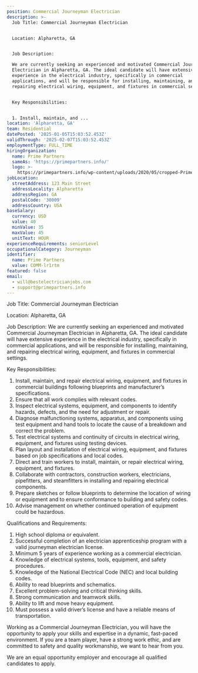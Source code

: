 ```yaml
---
position: Commercial Journeyman Electrician
description: >-
  Job Title: Commercial Journeyman Electrician


  Location: Alpharetta, GA


  Job Description:

  We are currently seeking an experienced and motivated Commercial Journeyman
  Electrician in Alpharetta, GA. The ideal candidate will have extensive
  experience in the electrical industry, specifically in commercial
  applications, and will be responsible for installing, maintaining, and
  repairing electrical wiring, equipment, and fixtures in commercial settings.


  Key Responsibilities:


  1. Install, maintain, and ...
location: 'Alpharetta, GA'
team: Residential
datePosted: '2025-01-05T15:03:52.453Z'
validThrough: '2025-02-07T15:03:52.453Z'
employmentType: FULL_TIME
hiringOrganization:
  name: Prime Partners
  sameAs: 'https://primepartners.info/'
  logo: >-
    https://primepartners.info/wp-content/uploads/2020/05/cropped-Prime-Partners-Logo-NO-BG-1-1.png
jobLocation:
  streetAddress: 123 Main Street
  addressLocality: Alpharetta
  addressRegion: GA
  postalCode: '30009'
  addressCountry: USA
baseSalary:
  currency: USD
  value: 40
  minValue: 35
  maxValue: 45
  unitText: HOUR
experienceRequirements: seniorLevel
occupationalCategory: Journeyman
identifier:
  name: Prime Partners
  value: COMM-lr1rtm
featured: false
email:
  - will@bestelectricianjobs.com
  - support@primepartners.info
---
```




Job Title: Commercial Journeyman Electrician

Location: Alpharetta, GA

Job Description:
We are currently seeking an experienced and motivated Commercial Journeyman Electrician in Alpharetta, GA. The ideal candidate will have extensive experience in the electrical industry, specifically in commercial applications, and will be responsible for installing, maintaining, and repairing electrical wiring, equipment, and fixtures in commercial settings.

Key Responsibilities:

1. Install, maintain, and repair electrical wiring, equipment, and fixtures in commercial buildings following blueprints and manufacturer’s specifications.
2. Ensure that all work complies with relevant codes.
3. Inspect electrical systems, equipment, and components to identify hazards, defects, and the need for adjustment or repair.
4. Diagnose malfunctioning systems, apparatus, and components using test equipment and hand tools to locate the cause of a breakdown and correct the problem.
5. Test electrical systems and continuity of circuits in electrical wiring, equipment, and fixtures using testing devices.
6. Plan layout and installation of electrical wiring, equipment, and fixtures based on job specifications and local codes.
7. Direct and train workers to install, maintain, or repair electrical wiring, equipment, and fixtures.
8. Collaborate with contractors, construction workers, electricians, pipefitters, and steamfitters in installing and repairing electrical components.
9. Prepare sketches or follow blueprints to determine the location of wiring or equipment and to ensure conformance to building and safety codes.
10. Advise management on whether continued operation of equipment could be hazardous.

Qualifications and Requirements:

1. High school diploma or equivalent.
2. Successful completion of an electrician apprenticeship program with a valid journeyman electrician license.
3. Minimum 5 years of experience working as a commercial electrician.
4. Knowledge of electrical systems, tools, equipment, and safety procedures.
5. Knowledge of the National Electrical Code (NEC) and local building codes.
6. Ability to read blueprints and schematics.
7. Excellent problem-solving and critical thinking skills.
8. Strong communication and teamwork skills.
9. Ability to lift and move heavy equipment.
10. Must possess a valid driver’s license and have a reliable means of transportation.

Working as a Commercial Journeyman Electrician, you will have the opportunity to apply your skills and expertise in a dynamic, fast-paced environment. If you are a team player, have a strong work ethic, and are committed to safety and quality workmanship, we want to hear from you. 

We are an equal opportunity employer and encourage all qualified candidates to apply.
